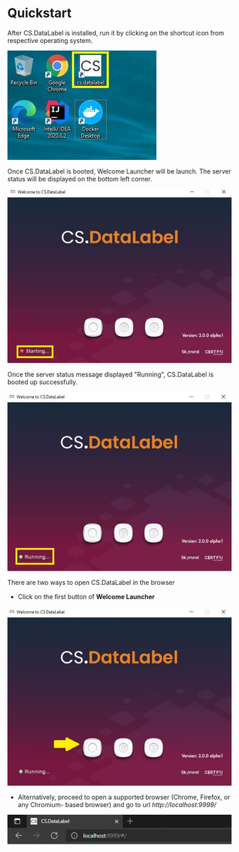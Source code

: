 # Quickstart

After CS.DataLabel is installed, run it by clicking on the shortcut icon from respective operating system.

![](../../.gitbook/assets/img1.jpg)

Once CS.DataLabel is booted, Welcome Launcher will be launch. The server status will be displayed on the bottom left corner.

![](../../.gitbook/assets/img2.jpg)

Once the server status message displayed "Running", CS.DataLabel is booted up successfully.

![](../../.gitbook/assets/img3.jpg)

There are two ways to open CS.DataLabel in the browser

* Click on the ﬁrst button of **Welcome Launcher**

![](../../.gitbook/assets/img4.jpg)

* Alternatively, proceed to open a supported browser \(Chrome, Firefox, or any Chromium- based browser\) and go to url _http://localhost:9999/_

![](../../.gitbook/assets/img6.jpg)

